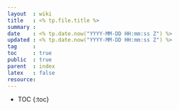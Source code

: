 ```yaml
---
layout  : wiki
title   : <% tp.file.title %>
summary : 
date    : <% tp.date.now("YYYY-MM-DD HH:mm:ss Z") %>
updated : <% tp.date.now("YYYY-MM-DD HH:mm:ss Z") %>
tag     : 
toc     : true
public  : true
parent  : index
latex   : false
resource: 
---
```

* TOC
{:toc}
